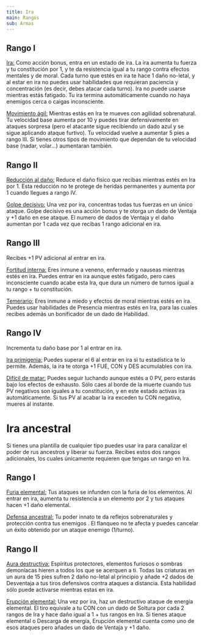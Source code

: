 ```yaml
---
title: Ira
main: Rangos
sub: Armas
---
```


## Rango I

<u>Ira:</u> Como acción bonus, entra en un estado de ira. La ira aumenta tu fuerza y tu constitución por 1, y te da resistencia igual a tu rango contra efectos mentales y de moral. Cada turno que estés en ira te hace 1 daño no-letal, y al estar en ira no puedes usar habilidades que requieran paciencia y concentración (es decir, debes atacar cada turno). Ira no puede usarse mientras estás fatigado. Tu ira termina automáticamente cuando no haya enemigos cerca o caigas inconsciente.

<u>Movimiento ágil:</u> Mientras estás en Ira te mueves con agilidad sobrenatural. Tu velocidad base aumenta por 10 y puedes tirar defensivamente en ataques sorpresa (pero el atacante sigue recibiendo un dado azul y se sigue aplicando ataque furtivo). Tu velocidad vuelve a aumentar 5 pies a rango III. Si tienes otros tipos de movimiento que dependan de tu velocidad base (nadar, volar...) aumentaran también.

## Rango II

<u>Reducción al daño:</u> Reduce el daño físico que recibas mientras estés en Ira por 1. Esta reducción no te protege de heridas permanentes y aumenta por 1 cuando llegues a rango IV.

<u>Golpe decisivo:</u> Una vez por ira, concentras todas tus fuerzas en un único ataque. Golpe decisivo es una acción bonus y te otorga un dado de Ventaja y +1 daño en ese ataque. El numero de dados de Ventaja y el daño aumentan por 1 cada vez que recibas 1 rango adicional en ira.

## Rango III

Recibes +1 PV adicional al entrar en ira.

<u>Fortitud interna:</u> Eres inmune a veneno, enfermado y nauseas mientras estés en ira. Puedes entrar en ira aunque estés fatigado, pero caes inconsciente cuando acabe esta Ira, que dura un número de turnos igual a tu rango + tu constitución.

<u>Temerario:</u> Eres inmune a miedo y efectos de moral mientras estés en ira. Puedes usar habilidades de Presencia mientras estés en Ira, para las cuales recibes además un bonificador de un dado de Habilidad.

## Rango IV

Incrementa tu daño base por 1 al entrar en ira.

<u>Ira primigenia:</u> Puedes superar el 6 al entrar en ira si tu estadística te lo permite. Además, la ira te otorga +1 FUE, CON y DES acumulables con ira.

<u>Difícil de matar:</u> Puedes seguir luchando aunque estés a 0 PV, pero estarás bajo los efectos de exhausto. Sólo caes al borde de la muerte cuando tus PV negativos son iguales a tu constitución, y en este estado activas ira automáticamente. Si tus PV al acabar la ira exceden tu CON negativa, mueres al instante.

# Ira ancestral

Si tienes una plantilla de cualquier tipo puedes usar ira para canalizar el poder de rus ancestros y liberar su fuerza. Recibes estos dos rangos adicionales, los cuales únicamente requieren que tengas un rango en Ira.

## Rango I

<u>Furia elemental:</u>  Tus ataques se infunden con la furia de los elementos. Al entrar en ira, aumenta tu resistencia a un elemento por 2 y tus ataques hacen +1 daño elemental.

<u>Defensa ancestral:</u> Tu poder innato te da reflejos sobrenaturales y protección contra tus enemigos . El flanqueo no te afecta y puedes cancelar un éxito obtenido por un ataque enemigo (1/turno).

## Rango II

<u>Aura destructiva:</u> Espíritus protectores, elementos furiosos o sombras demoníacas hieren a todos los que se acerquen a ti. Todas las criaturas en un aura de 15 pies sufren 2 daño no-letal al principio y añade +2 dados de Desventaja a tus tiros defensivos contra ataques a distancia. Esta habilidad sólo puede activarse mientras estas en ira.

<u>Erupción elemental:</u> Una vez por ira, haz un destructivo ataque de energía elemental. El tiro equivale a tu CON con un dado de Soltura por cada 2 rangos de Ira y hace daño igual a 1 + tus rangos en Ira. Si tienes ataque elemental o Descarga de energía, Erupción elemental cuenta como uno de esos ataques pero añades un dado de Ventaja y +1 daño.